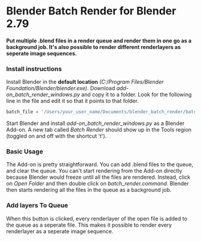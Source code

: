 # Blender Batch Render for Blender 2.79

#### Put multiple .blend files in a render queue and render them in one go as a background job. It's also possible to render different renderlayers as seperate image sequences.

### Install instructions

Install Blender in the **default location** *(C:/Program Files/Blender Foundation/Blender/blender.exe)*. Download *add-on_batch_render_windows.py* and copy it to a folder. Look for the following line in the file  and edit it so that it points to that folder.
```python
batch_file = '/Users/your_user_name/Documents/blender_batch_render/batch_render.command'
```
Start Blender and install *add-on_batch_render_windows.py* as a Blender Add-on. A new tab called *Batch Render* should show up in the Tools region (toggled on and off with the shortcut 't'). 

### Basic Usage

The Add-on is pretty straightforward. You can add .blend files to the queue, and clear the queue. You can't start rendering from the Add-on directly because Blender would freeze until all the files are rendered. Instead, click on *Open Folder* and then double click on *batch_render.command*. Blender then starts rendering all the files in the queue as a background job.  

### Add layers To Queue

When this button is clicked, every renderlayer of the open file is added to the queue as a seperate file. This makes it possible to render every renderlayer as a seperate image sequence.
